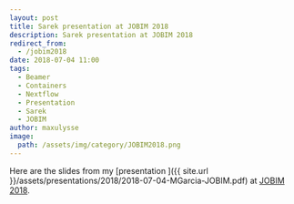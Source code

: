 ```yaml
---
layout: post
title: Sarek presentation at JOBIM 2018
description: Sarek presentation at JOBIM 2018
redirect_from:
  - /jobim2018
date: 2018-07-04 11:00
tags:
  - Beamer
  - Containers
  - Nextflow
  - Presentation
  - Sarek
  - JOBIM
author: maxulysse
image:
  path: /assets/img/category/JOBIM2018.png
---
```


Here are the slides from my [presentation <i class="fa fa-file-pdf" aria-hidden="true"></i>]({{ site.url }}/assets/presentations/2018/2018-07-04-MGarcia-JOBIM.pdf) at [JOBIM 2018](http://jobim2018.sciencesconf.org/).
